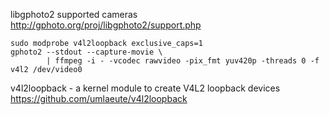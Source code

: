 
libgphoto2 supported cameras  
<http://gphoto.org/proj/libgphoto2/support.php>

```shell
sudo modprobe v4l2loopback exclusive_caps=1
gphoto2 --stdout --capture-movie \
        | ffmpeg -i - -vcodec rawvideo -pix_fmt yuv420p -threads 0 -f v4l2 /dev/video0
```

v4l2loopback - a kernel module to create V4L2 loopback devices  
<https://github.com/umlaeute/v4l2loopback>
